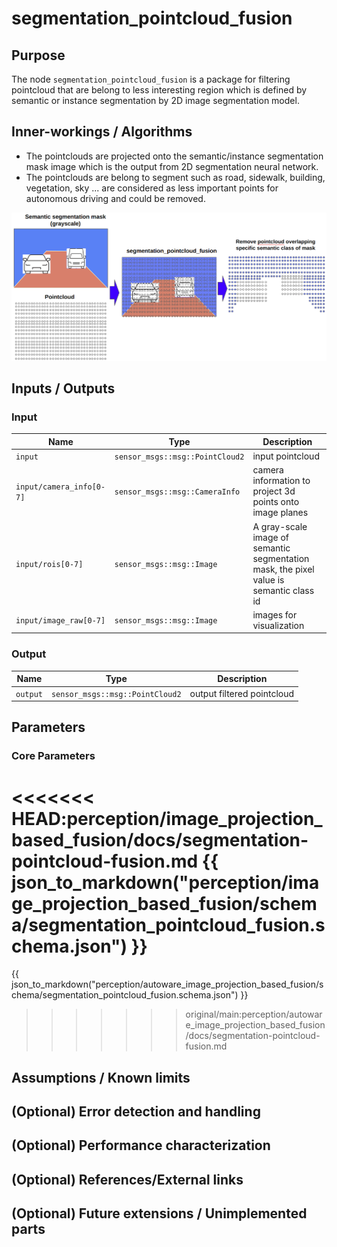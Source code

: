 # segmentation_pointcloud_fusion

## Purpose

The node `segmentation_pointcloud_fusion` is a package for filtering pointcloud that are belong to less interesting region which is defined by semantic or instance segmentation by 2D image segmentation model.

## Inner-workings / Algorithms

- The pointclouds are projected onto the semantic/instance segmentation mask image which is the output from 2D segmentation neural network.
- The pointclouds are belong to segment such as road, sidewalk, building, vegetation, sky ... are considered as less important points for autonomous driving and could be removed.

![segmentation_pointcloud_fusion_image](./images/segmentation_pointcloud_fusion.png)

## Inputs / Outputs

### Input

| Name                     | Type                            | Description                                                                            |
| ------------------------ | ------------------------------- | -------------------------------------------------------------------------------------- |
| `input`                  | `sensor_msgs::msg::PointCloud2` | input pointcloud                                                                       |
| `input/camera_info[0-7]` | `sensor_msgs::msg::CameraInfo`  | camera information to project 3d points onto image planes                              |
| `input/rois[0-7]`        | `sensor_msgs::msg::Image`       | A gray-scale image of semantic segmentation mask, the pixel value is semantic class id |
| `input/image_raw[0-7]`   | `sensor_msgs::msg::Image`       | images for visualization                                                               |

### Output

| Name     | Type                            | Description                |
| -------- | ------------------------------- | -------------------------- |
| `output` | `sensor_msgs::msg::PointCloud2` | output filtered pointcloud |

## Parameters

### Core Parameters

<<<<<<< HEAD:perception/image_projection_based_fusion/docs/segmentation-pointcloud-fusion.md
{{ json_to_markdown("perception/image_projection_based_fusion/schema/segmentation_pointcloud_fusion.schema.json") }}
=======

{{ json_to_markdown("perception/autoware_image_projection_based_fusion/schema/segmentation_pointcloud_fusion.schema.json") }}

> > > > > > > original/main:perception/autoware_image_projection_based_fusion/docs/segmentation-pointcloud-fusion.md

## Assumptions / Known limits

<!-- Write assumptions and limitations of your implementation.

Example:
  This algorithm assumes obstacles are not moving, so if they rapidly move after the vehicle started to avoid them, it might collide with them.
  Also, this algorithm doesn't care about blind spots. In general, since too close obstacles aren't visible due to the sensing performance limit, please take enough margin to obstacles.
-->

## (Optional) Error detection and handling

<!-- Write how to detect errors and how to recover from them.

Example:
  This package can handle up to 20 obstacles. If more obstacles found, this node will give up and raise diagnostic errors.
-->

## (Optional) Performance characterization

<!-- Write performance information like complexity. If it wouldn't be the bottleneck, not necessary.

Example:

  ### Complexity

  This algorithm is O(N).

  ### Processing time

  ...
-->

## (Optional) References/External links

<!-- Write links you referred to when you implemented.

Example:
  [1] {link_to_a_thesis}
  [2] {link_to_an_issue}
-->

## (Optional) Future extensions / Unimplemented parts

<!-- Write future extensions of this package.

Example:
  Currently, this package can't handle the chattering obstacles well. We plan to add some probabilistic filters in the perception layer to improve it.
  Also, there are some parameters that should be global(e.g. vehicle size, max steering, etc.). These will be refactored and defined as global parameters so that we can share the same parameters between different nodes.
-->
